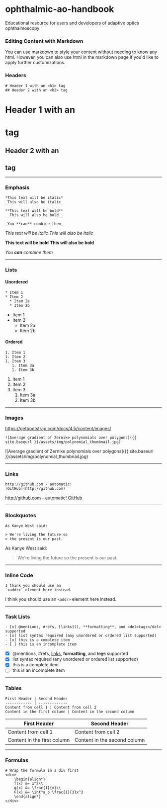 # ophthalmic-ao-handbook
Educational resource for users and developers of adaptive optics ophthalmoscopy


### Editing Content with Markdown
You can use markdown to style your content without needing to know any html. However, you can also use html in the markdown page if you'd like to apply further customizations.

### Headers

```
# Header 1 with an <h1> tag
## Header 2 with an <h2> tag
```
# Header 1 with an <h1> tag
## Header 2 with an <h2> tag

---

### Emphasis
```
*This text will be italic*
_This will also be italic_

**This text will be bold**
__This will also be bold__

_You **can** combine them_
```
*This text will be italic*
_This will also be italic_

**This text will be bold**
__This will also be bold__

_You **can** combine them_

---

### Lists
#### Unordered
```
* Item 1
* Item 2
  * Item 2a
  * Item 2b
```

* Item 1
* Item 2
  * Item 2a
  * Item 2b

#### Ordered
```
1. Item 1
1. Item 2
1. Item 3
   1. Item 3a
   1. Item 3b
```

1. Item 1
1. Item 2
1. Item 3
   1. Item 3a
   1. Item 3b

---


### Images

https://getbootstrap.com/docs/4.5/content/images/


```
![Average gradient of Zernike polynomials over polygons]({{ site.baseurl }}/assets/img/polynomial_thumbnail.jpg)
```
![Average gradient of Zernike polynomials over polygons]({{ site.baseurl }}/assets/img/polynomial_thumbnail.jpg)

---

### Links

```
http://github.com - automatic!
[GitHub](http://github.com)
```
http://github.com - automatic!
[GitHub](http://github.com)

---

### Blockquotes
```
As Kanye West said:

> We're living the future so
> the present is our past.
```
As Kanye West said:

> We're living the future so
> the present is our past.

---

### Inline Code
```
I think you should use an
`<addr>` element here instead.
```
I think you should use an
`<addr>` element here instead.

---

### Task Lists
```
- [x] @mentions, #refs, [links](), **formatting**, and <del>tags</del> supported
- [x] list syntax required (any unordered or ordered list supported)
- [x] this is a complete item
- [ ] this is an incomplete item
```
- [x] @mentions, #refs, [links](), **formatting**, and <del>tags</del> supported
- [x] list syntax required (any unordered or ordered list supported)
- [x] this is a complete item
- [ ] this is an incomplete item

---

### Tables
```
First Header | Second Header
------------ | -------------
Content from cell 1 | Content from cell 2
Content in the first column | Content in the second column
```

First Header | Second Header
------------ | -------------
Content from cell 1 | Content from cell 2
Content in the first column | Content in the second column

---

### Formulas
```
# Wrap the formula in a div first
<div>
    \begin{align*}
    f(x) &= x^2\\
    g(x) &= \frac{1}{x}\\
    F(x) &= \int^a_b \frac{1}{3}x^3
    \end{align*}
</div>
```


